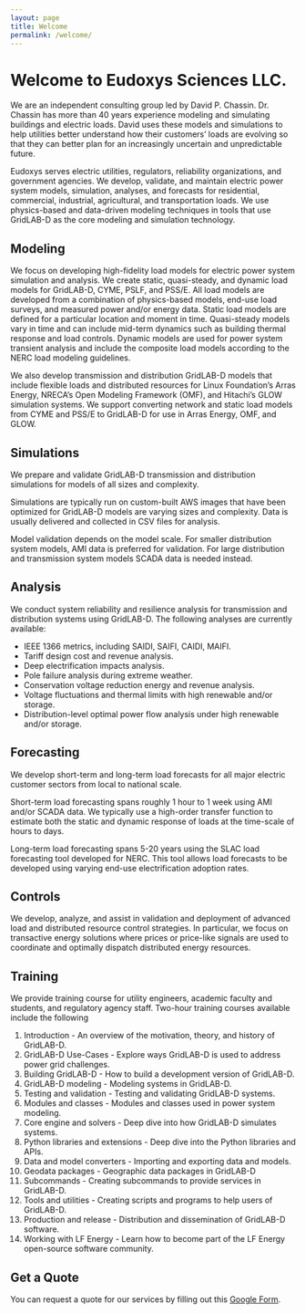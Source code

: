 ```yaml
---
layout: page
title: Welcome
permalink: /welcome/
---
```


# Welcome to Eudoxys Sciences LLC. 

We are an independent consulting group led by David P. Chassin. Dr. Chassin has more than 40 years experience modeling and simulating buildings and electric loads. David uses these models and simulations to help utilities better understand how their customers’ loads are evolving so that they can better plan for an increasingly uncertain and unpredictable future.

Eudoxys serves electric utilities, regulators, reliability organizations, and government agencies. We develop, validate, and maintain electric power system models, simulation, analyses, and forecasts for residential, commercial, industrial, agricultural, and transportation loads. We use physics-based and data-driven modeling techniques in tools that use GridLAB-D as the core modeling and simulation technology. 

## Modeling

We focus on developing high-fidelity load models for electric power system simulation and analysis. We create static, quasi-steady, and dynamic load models for GridLAB-D, CYME, PSLF, and PSS/E. All load models are developed from a combination of physics-based models, end-use load surveys, and measured power and/or energy data. Static load models are defined for a particular location and moment in time. Quasi-steady models vary in time and can include mid-term dynamics such as building thermal response and load controls. Dynamic models are used for power system transient analysis and include the composite load models according to the NERC load modeling guidelines.

We also develop transmission and distribution GridLAB-D models that include flexible loads and distributed resources for Linux Foundation’s Arras Energy, NRECA’s Open Modeling Framework (OMF), and Hitachi’s GLOW simulation systems. We support converting network and static load models from CYME and PSS/E to GridLAB-D for use in Arras Energy, OMF, and GLOW.

## Simulations

We prepare and validate GridLAB-D transmission and distribution simulations for models of all sizes and complexity. 

Simulations are typically run on custom-built AWS images that have been optimized for GridLAB-D models are varying sizes and complexity. Data is usually delivered and collected in CSV files for analysis.

Model validation depends on the model scale. For smaller distribution system models, AMI data is preferred for validation. For large distribution and transmission system models SCADA data is needed instead.

## Analysis

We conduct system reliability and resilience analysis for transmission and distribution systems using GridLAB-D. The following analyses are currently available:

* IEEE 1366 metrics, including SAIDI, SAIFI, CAIDI, MAIFI.
* Tariff design cost and revenue analysis.
* Deep electrification impacts analysis.
* Pole failure analysis during extreme weather.
* Conservation voltage reduction energy and revenue analysis.
* Voltage fluctuations and thermal limits with high renewable and/or storage.
* Distribution-level optimal power flow analysis under high renewable and/or storage.

## Forecasting

We develop short-term and long-term load forecasts for all major electric customer sectors from local to national scale.

Short-term load forecasting spans roughly 1 hour to 1 week using AMI and/or SCADA data. We typically use a high-order transfer function to estimate both the static and dynamic response of loads at the time-scale of hours to days.

Long-term load forecasting spans 5-20 years using the SLAC load forecasting tool developed for NERC. This tool allows load forecasts to be developed using varying end-use electrification adoption rates.

## Controls

We develop, analyze, and assist in validation and deployment of advanced load and distributed resource control strategies. In particular, we focus on transactive energy solutions where prices or price-like signals are used to coordinate and optimally dispatch distributed energy resources.

## Training

We provide training course for utility engineers, academic faculty and students, and regulatory agency staff. Two-hour training courses available include the following

1. Introduction - An overview of the motivation, theory, and history of GridLAB-D.
1. GridLAB-D Use-Cases - Explore ways GridLAB-D is used to address power grid challenges.
1. Building GridLAB-D - How to build a development version of GridLAB-D.
1. GridLAB-D modeling - Modeling systems in GridLAB-D.
1. Testing and validation - Testing and validating GridLAB-D systems.
1. Modules and classes - Modules and classes used in power system modeling.
1. Core engine and solvers - Deep dive into how GridLAB-D simulates systems.
1. Python libraries and extensions - Deep dive into the Python libraries and APIs.
1. Data and model converters - Importing and exporting data and models.
1. Geodata packages - Geographic data packages in GridLAB-D
1. Subcommands - Creating subcommands to provide services in GridLAB-D.
1. Tools and utilities - Creating scripts and programs to help users of GridLAB-D.
1. Production and release - Distribution and dissemination of GridLAB-D software.
1. Working with LF Energy - Learn how to become part of the LF Energy open-source software community.

## Get a Quote

You can request a quote for our services by filling out this [Google Form](https://docs.google.com/forms/d/e/1FAIpQLSfFTSw6FNu5hPFrv3ZSZTXRx0zniyAALJIRvbfamTEo_cjPHw/viewform).
